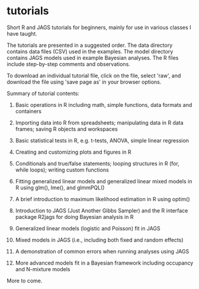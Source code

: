 tutorials
=========

Short R and JAGS tutorials for beginners, mainly for use in various classes I have taught.

The tutorials are presented in a suggested order. The data directory contains data files (CSV) used in the examples. The model directory contains JAGS models used in example Bayesian analyses. The R files
include step-by-step comments and observations.

To download an individual tutorial file, click on the file, select 'raw', and download the file using 'save page as' in your browser options.

Summary of tutorial contents:

1.  Basic operations in R including math, simple functions, data formats and containers

2.  Importing data into R from spreadsheets; manipulating data in R data frames; saving R objects
    and workspaces
  
3.  Basic statistical tests in R, e.g. t-tests, ANOVA, simple linear regression

4.  Creating and customizing plots and figures in R

5.  Conditionals and true/false statements; looping structures in R (for, while loops); 
    writing custom functions
    
6.  Fitting generalized linear models and generalized linear mixed models in R using
    glm(), lme(), and glmmPQL()

7.  A brief introduction to maximum likelihood estimation in R using optim()

8.  Introduction to JAGS (Just Another Gibbs Sampler) and the R interface package R2jags
    for doing Bayesian analysis in R
    
9.  Generalized linear models (logistic and Poisson) fit in JAGS

10. Mixed models in JAGS (i.e., including both fixed and random effects)

11. A demonstration of common errors when running analyses using JAGS

12. More advanced models fit in a Bayesian framework including occupancy and N-mixture models

More to come.
